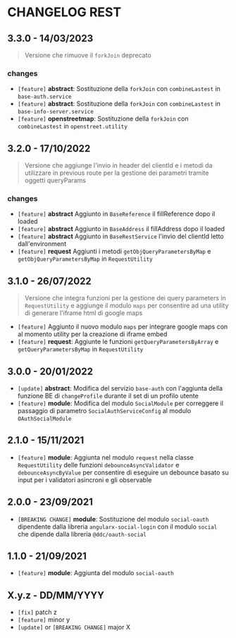 # CHANGELOG REST

## 3.3.0 - 14/03/2023

> Versione che rimuove il `forkJoin` deprecato

### changes

- `[feature]` **abstract**: Sostituzione della `forkJoin` con `combineLastest` in `base-auth.service`
- `[feature]` **abstract**: Sostituzione della `forkJoin` con `combineLastest` in `base-info-server.service`
- `[feature]` **openstreetmap**: Sostituzione della `forkJoin` con `combineLastest` in `openstreet.utility`

## 3.2.0 - 17/10/2022

> Versione che aggiunge l'invio in header del clientId e i metodi da utilizzare in previous route per la gestione dei parametri tramite oggetti queryParams

### changes

- `[feature]` **abstract** Aggiunto in `BaseReference` il fillReference dopo il loaded
- `[feature]` **abstract** Aggiunto in `BaseAddress` il fillAddress dopo il loaded
- `[feature]` **abstract** Aggiunto in `BaseRestService` l'invio del clientId letto dall'environment
- `[feature]` **request** Aggiunti i metodi `getObjQueryParametersByMap` e `getObjQueryParametersByMap` in `RequestUtility`

## 3.1.0 - 26/07/2022

> Versione che integra funzioni per la gestione dei query parameters in `RequestUtility` e aggiunge il modulo `maps` per consentire ad una utility di generare l'iframe html di google maps

- `[feature]` Aggiunto il nuovo modulo `maps` per integrare google maps con al momento utility per la creazione di iframe embed
- `[feature]` **request**: Aggiunte le funzioni `getQueryParametersByArray` e `getQueryParametersByMap` in `RequestUtility`

## 3.0.0 - 20/01/2022

- `[update]` **abstract**: Modifica del servizio `base-auth` con l'aggiunta della funzione BE di `changeProfile` durante il set di un profilo utente
- `[feature]` **module**: Modifica del modulo `SocialModule` per correggere il passaggio di parametro `SocialAuthServiceConfig` al modulo `OAuthSocialModule`

## 2.1.0 - 15/11/2021

- `[feature]` **module**: Aggiunta nel modulo `request` nella classe `RequestUtility` delle funzioni `debounceAsyncValidator` e `debounceAsyncByValue` per consentire di eseguire un debounce basato su input per i validatori asincroni e gli observable

## 2.0.0 - 23/09/2021

- `[BREAKING CHANGE]` **module**: Sostituzione del modulo `social-oauth` dipendente dalla libreria `angularx-social-login` con il modulo `social` che dipende dalla libreria `@ddc/oauth-social`

## 1.1.0 - 21/09/2021

- `[feature]` **module**: Aggiunta del modulo `social-oauth`

## X.y.z - DD/MM/YYYY

- `[fix]` patch z
- `[feature]` minor y
- `[update]` or `[BREAKING CHANGE]` major X
